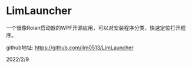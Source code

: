 # LimLauncher

一个很像Rolan启动器的WPF开源应用，可以对安装程序分类，快速定位打开程序。  

github地址: https://github.com/lim0513/LimLauncher  


2022/2/9  
